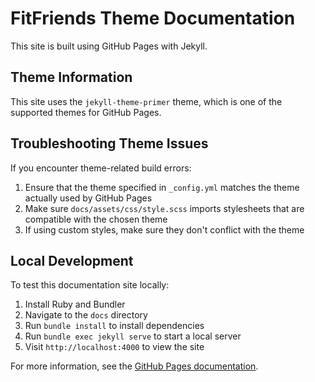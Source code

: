 # FitFriends Theme Documentation
This site is built using GitHub Pages with Jekyll.

## Theme Information

This site uses the `jekyll-theme-primer` theme, which is one of the supported themes for GitHub Pages.

## Troubleshooting Theme Issues

If you encounter theme-related build errors:

1. Ensure that the theme specified in `_config.yml` matches the theme actually used by GitHub Pages
2. Make sure `docs/assets/css/style.scss` imports stylesheets that are compatible with the chosen theme
3. If using custom styles, make sure they don't conflict with the theme

## Local Development

To test this documentation site locally:

1. Install Ruby and Bundler
2. Navigate to the `docs` directory
3. Run `bundle install` to install dependencies
4. Run `bundle exec jekyll serve` to start a local server
5. Visit `http://localhost:4000` to view the site

For more information, see the [GitHub Pages documentation](https://docs.github.com/en/pages). 
